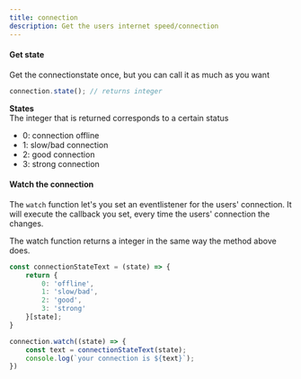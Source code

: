 ```yaml
---
title: connection
description: Get the users internet speed/connection
---
```


#### Get state
Get the connectionstate once, but you can call it as much as you want

```js
connection.state(); // returns integer
```

**States**<br>
The integer that is returned corresponds to a certain status

- 0: connection offline
- 1: slow/bad connection
- 2: good connection
- 3: strong connection

#### Watch the connection
The ```watch``` function let's you set an eventlistener for the users' connection. It will execute the callback you set, every time the users' connection the changes.

The watch function returns a integer in the same way the method above does.

```js
const connectionStateText = (state) => {
    return {
        0: 'offline',
        1: 'slow/bad',
        2: 'good',
        3: 'strong'
    }[state];
}

connection.watch((state) => {
    const text = connectionStateText(state);
    console.log(`your connection is ${text}`);
})
```

<!-- Uitbreiding naar type (wifi/cable/...) -->